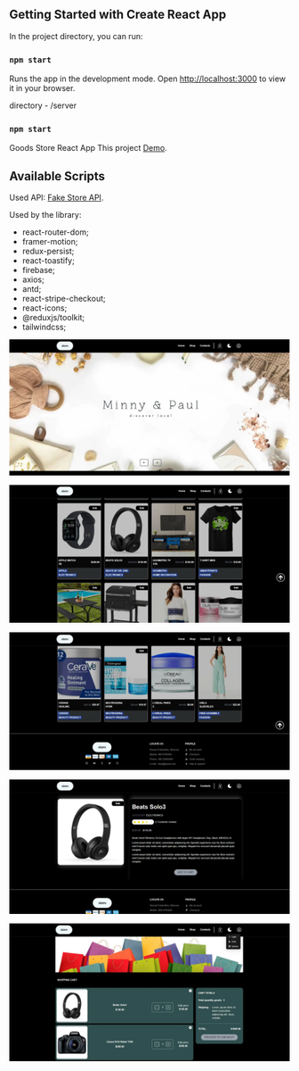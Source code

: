 ## Getting Started with Create React App

In the project directory, you can run:

### `npm start`

Runs the app in the development mode.
Open [http://localhost:3000](http://localhost:3000) to view it in your browser.

directory - /server

### `npm start`

Goods Store React App
This project [Demo](https://konstvb-rep.github.io/goods_store/).

## Available Scripts

Used API: [Fake Store API](https://fakestoreapiserver.reactbd.com/walmart).

Used by the library:

- react-router-dom;
- framer-motion;
- redux-persist;
- react-toastify;
- firebase;
- axios;
- antd;
- react-stripe-checkout;
- react-icons;
- @reduxjs/toolkit;
- tailwindcss;

![image](./client/src/assets/main.webp)

![image](./client/src/assets/products-list.webp)

![image](./client/src/assets/footer.webp)

![image](./client/src/assets/single-product.webp)

![image](./client/src/assets/cart.webp)
